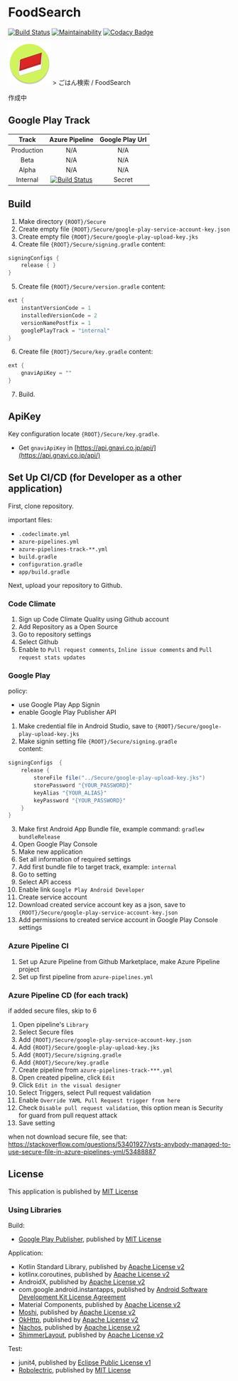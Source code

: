 # FoodSearch
[![Build Status](https://dev.azure.com/meilcli/FoodSearch/_apis/build/status/FoodSearch-CI?branchName=master)](https://dev.azure.com/meilcli/FoodSearch/_build/latest?definitionId=6?branchName=master) [![Maintainability](https://api.codeclimate.com/v1/badges/a7bde630bb380f6b71de/maintainability)](https://codeclimate.com/github/MeilCli/FoodSearch/maintainability) [![Codacy Badge](https://api.codacy.com/project/badge/Grade/9dcdb921528d44338159ef91f58b3f0d)](https://www.codacy.com/app/ics.sora.meil/FoodSearch?utm_source=github.com&amp;utm_medium=referral&amp;utm_content=MeilCli/FoodSearch&amp;utm_campaign=Badge_Grade)

![](features/base/src/main/res/mipmap-xhdpi/icon_launcher_round.png) > ごはん検索 / FoodSearch

作成中

## Google Play Track

|Track|Azure Pipeline|Google Play Url|
|:--:|:--:|:--:|
|Production|N/A|N/A|
|Beta|N/A|N/A|
|Alpha|N/A|N/A|
|Internal|[![Build Status](https://dev.azure.com/meilcli/FoodSearch/_apis/build/status/FoodSearch-Track-Internal?branchName=master)](https://dev.azure.com/meilcli/FoodSearch/_build/latest?definitionId=8?branchName=master)|Secret|

## Build
1. Make directory `{ROOT}/Secure`
2. Create empty file `{ROOT}/Secure/google-play-service-account-key.json`
3. Create empty file `{ROOT}/Secure/google-play-upload-key.jks`
4. Create file `{ROOT}/Secure/signing.gradle`
content:
```gradle
signingConfigs {
    release { }
}
```
5. Create file `{ROOT}/Secure/version.gradle`
content:
```gradle
ext {
    instantVersionCode = 1
    installedVersionCode = 2
    versionNamePostfix = 1
    googlePlayTrack = "internal"
}
```
6. Create file `{ROOT}/Secure/key.gradle`
content:
```gradle
ext {
    gnaviApiKey = ""
}
```
7. Build.

## ApiKey
Key configuration locate `{ROOT}/Secure/key.gradle`.

- Get `gnaviApiKey` in [https://api.gnavi.co.jp/api/](https://api.gnavi.co.jp/api/)

## Set Up CI/CD (for Developer as a other application)
First, clone repository.  

important files:
- `.codeclimate.yml`
- `azure-pipelines.yml`
- `azure-pipelines-track-**.yml`
- `build.gradle`
- `configuration.gradle`
- `app/build.gradle`

Next, upload your repository to Github.
### Code Climate
1. Sign up Code Climate Quality using Github account
2. Add Repository as a Open Source
3. Go to repository settings
4. Select Github
5. Enable to `Pull request comments`, `Inline issue comments` and `Pull request stats updates`

### Google Play
policy:
- use Google Play App Signin 
- enable Google Play Publisher API

1. Make credential file in Android Studio, save to `{ROOT}/Secure/google-play-upload-key.jks`
2. Make signin setting file `{ROOT}/Secure/signing.gradle`  
content:
```gradle
signingConfigs  {
    release {
        storeFile file("../Secure/google-play-upload-key.jks")
        storePassword "{YOUR_PASSWORD}"
        keyAlias "{YOUR_ALIAS}"
        keyPassword "{YOUR_PASSWORD}"
    }
}
```
3. Make first Android App Bundle file, example command: `gradlew bundleRelease`
4. Open Google Play Console
5. Make new application
6. Set all information of required settings
7. Add first bundle file to target track, example: `internal`
8. Go to setting
9. Select API access
10. Enable link `Google Play Android Developer`
11. Create service account
12. Download created service account key as a json, save to `{ROOT}/Secure/google-play-service-account-key.json`
13. Add permissions to created service account in Google Play Console settings

### Azure Pipeline CI
1. Set up Azure Pipeline from Github Marketplace, make Azure Pipeline project
2. Set up first pipeline from `azure-pipelines.yml`

### Azure Pipeline CD (for each track)
if added secure files, skip to 6
1. Open pipeline's `Library`
2. Select Secure files
3. Add `{ROOT}/Secure/google-play-service-account-key.json`
4. Add `{ROOT}/Secure/google-play-upload-key.jks`
5. Add `{ROOT}/Secure/signing.gradle`
6. Add `{ROOT}/Secure/key.gradle`
7. Create pipeline from `azure-pipelines-track-***.yml`
8. Open created pipeline, click `Edit`
9. Click `Edit in the visual designer`
10. Select Triggers, select Pull request validation
11. Enable `Override YAML Pull Request trigger from here`
12. Check `Disable pull request validation`, this option mean is Security for guard from pull request attack
13. Save setting

when not download secure file, see that: https://stackoverflow.com/questions/53401927/vsts-anybody-managed-to-use-secure-file-in-azure-pipelines-yml/53488887

## License
This application is published by [MIT License](LICENSE.txt)

### Using Libraries
Build:

- [Google Play Publisher](https://github.com/Triple-T/gradle-play-publisher), published by [MIT License](https://github.com/Triple-T/gradle-play-publisher/blob/master/LICENSE)

Application:

- Kotlin Standard Library, published by [Apache License v2](https://github.com/JetBrains/kotlin/blob/master/license/LICENSE.txt)
- kotlinx.coroutines, published by [Apache License v2](https://github.com/Kotlin/kotlinx.coroutines/blob/master/LICENSE.txt)
- AndroidX, published by [Apache License v2](https://github.com/aosp-mirror/platform_frameworks_support/blob/androidx-master-dev/LICENSE.txt)
- com.google.android.instantapps, published by [Android Software Development Kit License Agreement](https://developer.android.com/studio/terms)
- Material Components, published by [Apache License v2](https://github.com/material-components/material-components-android/blob/master/LICENSE)
- [Moshi](https://github.com/square/moshi), published by [Apache License v2](https://github.com/square/moshi/blob/master/LICENSE.txt)
- [OkHttp](https://github.com/square/okhttp), published by [Apache License v2](https://github.com/square/okhttp/blob/master/LICENSE.txt)
- [Nachos](https://github.com/hootsuite/nachos), published by [Apache License v2](https://github.com/hootsuite/nachos/blob/master/LICENSE)
- [ShimmerLayout](https://github.com/team-supercharge/ShimmerLayout), published by [Apache License v2](https://github.com/team-supercharge/ShimmerLayout/blob/master/LICENSE)

Test:

- junit4, published by [Eclipse Public License v1](https://github.com/junit-team/junit4/blob/master/LICENSE-junit.txt)
- [Robolectric](https://github.com/robolectric/robolectric), published by [MIT License](https://github.com/robolectric/robolectric/blob/master/LICENSE)
